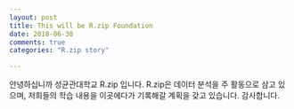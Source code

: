```yaml
---
layout: post
title: This will be R.zip Foundation
date: 2018-06-30
comments: true
categories: "R.zip story"

---
```


안녕하십니까 성균관대학교 R.zip 입니다.
R.zip은 데이터 분석을 주 활동으로 삼고 있으며, 저희들의 학습 내용을 이곳에다가 기록해갈 계획을 갖고 있습니다.
감사합니다.
